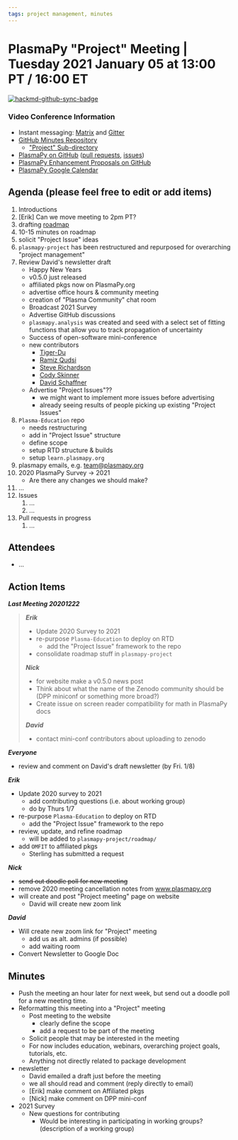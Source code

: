 ```yaml
---
tags: project management, minutes
---
```


# PlasmaPy "Project" Meeting | Tuesday 2021 January 05 at 13:00 PT / 16:00 ET

[![hackmd-github-sync-badge](https://hackmd.io/htNCI2pESRKmhs19XZfehA/badge)](https://hackmd.io/htNCI2pESRKmhs19XZfehA)


### Video Conference Information
* Instant messaging: [Matrix](https://element.im/app/#/room/#plasmapy:openastronomy.org) and [Gitter](https://gitter.im/PlasmaPy/Lobby)
* [GitHub Minutes Repository](https://github.com/PlasmaPy/plasmapy-project/tree/master/minutes)
    * ["Project" Sub-directory](https://github.com/PlasmaPy/plasmapy-project/tree/master/minutes/_project)
* [PlasmaPy on GitHub](https://github.com/PlasmaPy/plasmapy) ([pull requests](https://github.com/PlasmaPy/plasmapy/pulls), [issues](https://github.com/PlasmaPy/plasmapy/issues))
* [PlasmaPy Enhancement Proposals on GitHub](https://github.com/PlasmaPy/PlasmaPy-PLEPs)
* [PlasmaPy Google Calendar](https://calendar.google.com/calendar?cid=bzVsb3ZkcW0zaWxsam00ZTlrMDd2cmw5bWdAZ3JvdXAuY2FsZW5kYXIuZ29vZ2xlLmNvbQ)

## Agenda (please feel free to edit or add items)

1. Introductions
2. [Erik] Can we move meeting to 2pm PT?
3. drafting [roadmap](https://hackmd.io/@plasmapy/ry0mmnj6v)
4. 10-15 minutes on roadmap
5. solicit "Project Issue" ideas
6. `plasmapy-project` has been restructured and repurposed for overarching "project management"
7. Review David's newsletter draft
    * Happy New Years
    * v0.5.0 just released
    * affiliated pkgs now on PlasmaPy.org
    * advertise office hours & community meeting
    * creation of "Plasma Community" chat room
    * Broadcast 2021 Survey
    * Advertise GitHub discussions
    * `plasmapy.analysis` was created and seed with a select set of fitting functions that allow you to track propagation of uncertainty
    * Success of open-software mini-conference
    * new contributors
        * [Tiger-Du](https://github.com/Tiger-Du)
        * [Ramiz Qudsi](https://github.com/ahmadryan)
        * [Steve Richardson](https://github.com/arichar6)
        * [Cody Skinner](https://github.com/wskinner74)
        * [David Schaffner](https://github.com/dschaffner)
    * Advertise "Project Issues"??
        * we might want to implement more issues before advertising
        * already seeing results of people picking up existing "Project Issues"
8. `Plasma-Education` repo
    * needs restructuring
    * add in "Project Issue" structure
    * define scope
    * setup RTD structure & builds
    * setup `learn.plasmapy.org`
9. plasmapy emails, e.g. team@plasmapy.org
10. 2020 PlasmaPy Survey -> 2021
    * Are there any changes we should make?
12. ...
13. Issues
    1. ...
    2. ...
14. Pull requests in progress 
    1. ...
    
## Attendees

* ...

## Action Items

***Last Meeting 20201222***
> ***Erik***
> * Update 2020 Survey to 2021
> * re-purpose `Plasma-Education` to deploy on RTD
>     * add the "Project Issue" framework to the repo
> * consolidate roadmap stuff in `plasmapy-project`
> 
> ***Nick***
> * for website make a v0.5.0 news post
> * Think about what the name of the Zenodo community should be (DPP miniconf or something more broad?)
> * Create issue on screen reader compatibility for math in PlasmaPy docs
> 
> ***David***
> * contact mini-conf contributors about uploading to zenodo

***Everyone***
* review and comment on David's draft newsletter (by Fri. 1/8)

***Erik***
* Update 2020 survey to 2021
    * add contributing questions (i.e. about working group)
    * do by Thurs 1/7
* re-purpose `Plasma-Education` to deploy on RTD
    * add the "Project Issue" framework to the repo
* review, update, and refine roadmap
    * will be added to `plasmapy-project/roadmap/`
* add `OMFIT` to affiliated pkgs
    * Sterling has submitted a request

***Nick***
* ~~send out doodle poll for new meeting~~
* remove 2020 meeting cancellation notes from www.plasmapy.org
* will create and post "Project meeting" page on website
    * David will create new zoom link

***David***
* Will create new zoom link for "Project" meeting
    * add us as alt. admins (if possible)
    * add waiting room
* Convert Newsletter to Google Doc


## Minutes

* Push the meeting an hour later for next week, but send out a doodle poll for a new meeting time.
* Reformatting this meeting into a "Project" meeting
    * Post meeting to the website
        * clearly define the scope
        * add a request to be part of the meeting
    * Solicit people that may be interested in the meeting
    * For now includes education, webinars, overarching project goals, tutorials, etc.
    * Anything not directly related to package development
* newsletter
    * David emailed a draft just before the meeting
    * we all should read and comment (reply directly to email)
    * [Erik] make comment on Affiliated pkgs
    * [Nick] make comment on DPP mini-conf
* 2021 Survey
    * New questions for contributing
        * Would be interesting in participating in working groups? (description of a working group)